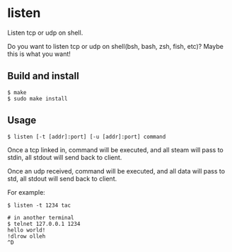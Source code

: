 listen
======

Listen tcp or udp on shell.

Do you want to listen tcp or udp on shell(bsh, bash, zsh, fish, etc)? Maybe this is what you want!

Build and install
-----------------

    $ make
    $ sudo make install

Usage
-----

    $ listen [-t [addr]:port] [-u [addr]:port] command

Once a tcp linked in, command will be executed, and all steam will pass to stdin, all stdout will send back to client.

Once an udp received, command will be executed, and all data will pass to std, all stdout will send back to client.

For example:

    $ listen -t 1234 tac

    # in another terminal
    $ telnet 127.0.0.1 1234
    hello world!
    !dlrow olleh
    ^D


